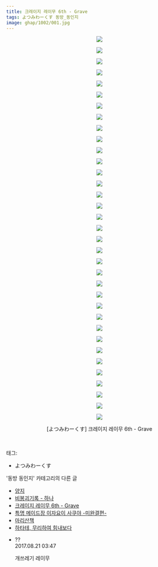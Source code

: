 ```yaml
---
title: 크레이지 레이무 6th - Grave
tags: よつみわーくす 동방_동인지
image: ghap/1002/001.jpg
---
```

<div class="article">
<p style="text-align: center; clear: none; float: none;"><img src="{{ site.nasurl }}/ghap/1002/001.jpg"/></p>
<p style="text-align: center; clear: none; float: none;"><img src="{{ site.nasurl }}/ghap/1002/002.jpg"/></p>
<p style="text-align: center; clear: none; float: none;"><img src="{{ site.nasurl }}/ghap/1002/003.jpg"/></p>
<p style="text-align: center; clear: none; float: none;"><img src="{{ site.nasurl }}/ghap/1002/004.jpg"/></p>
<p style="text-align: center; clear: none; float: none;"><img src="{{ site.nasurl }}/ghap/1002/005.jpg"/></p>
<p style="text-align: center; clear: none; float: none;"><img src="{{ site.nasurl }}/ghap/1002/006.jpg"/></p>
<p style="text-align: center; clear: none; float: none;"><img src="{{ site.nasurl }}/ghap/1002/007.jpg"/></p>
<p style="text-align: center; clear: none; float: none;"><img src="{{ site.nasurl }}/ghap/1002/008.jpg"/></p>
<p style="text-align: center; clear: none; float: none;"><img src="{{ site.nasurl }}/ghap/1002/009.jpg"/></p>
<p style="text-align: center; clear: none; float: none;"><img src="{{ site.nasurl }}/ghap/1002/010.jpg"/></p>
<p style="text-align: center; clear: none; float: none;"><img src="{{ site.nasurl }}/ghap/1002/011.jpg"/></p>
<p style="text-align: center; clear: none; float: none;"><img src="{{ site.nasurl }}/ghap/1002/012.jpg"/></p>
<p style="text-align: center; clear: none; float: none;"><img src="{{ site.nasurl }}/ghap/1002/013.jpg"/></p>
<p style="text-align: center; clear: none; float: none;"><img src="{{ site.nasurl }}/ghap/1002/014.jpg"/></p>
<p style="text-align: center; clear: none; float: none;"><img src="{{ site.nasurl }}/ghap/1002/015.jpg"/></p>
<p style="text-align: center; clear: none; float: none;"><img src="{{ site.nasurl }}/ghap/1002/016.jpg"/></p>
<p style="text-align: center; clear: none; float: none;"><img src="{{ site.nasurl }}/ghap/1002/017.jpg"/></p>
<p style="text-align: center; clear: none; float: none;"><img src="{{ site.nasurl }}/ghap/1002/018.jpg"/></p>
<p style="text-align: center; clear: none; float: none;"><img src="{{ site.nasurl }}/ghap/1002/019.jpg"/></p>
<p style="text-align: center; clear: none; float: none;"><img src="{{ site.nasurl }}/ghap/1002/020.jpg"/></p>
<p style="text-align: center; clear: none; float: none;"><img src="{{ site.nasurl }}/ghap/1002/021.jpg"/></p>
<p style="text-align: center; clear: none; float: none;"><img src="{{ site.nasurl }}/ghap/1002/022.jpg"/></p>
<p style="text-align: center; clear: none; float: none;"><img src="{{ site.nasurl }}/ghap/1002/023.jpg"/></p>
<p style="text-align: center; clear: none; float: none;"><img src="{{ site.nasurl }}/ghap/1002/024.jpg"/></p>
<p style="text-align: center; clear: none; float: none;"><img src="{{ site.nasurl }}/ghap/1002/025.jpg"/></p>
<p style="text-align: center; clear: none; float: none;"><img src="{{ site.nasurl }}/ghap/1002/026.jpg"/></p>
<p style="text-align: center; clear: none; float: none;"><img src="{{ site.nasurl }}/ghap/1002/027.jpg"/></p>
<p style="text-align: center; clear: none; float: none;"><img src="{{ site.nasurl }}/ghap/1002/028.jpg"/></p>
<p style="text-align: center; clear: none; float: none;"><img src="{{ site.nasurl }}/ghap/1002/029.jpg"/></p>
<p style="text-align: center; clear: none; float: none;"><img src="{{ site.nasurl }}/ghap/1002/030.jpg"/></p>
<p style="text-align: center; clear: none; float: none;"><img src="{{ site.nasurl }}/ghap/1002/031.jpg"/></p>
<p style="text-align: center; clear: none; float: none;"><img src="{{ site.nasurl }}/ghap/1002/032.jpg"/></p>
<p style="text-align: center; clear: none; float: none;"><img src="{{ site.nasurl }}/ghap/1002/033.jpg"/></p>
<p style="text-align: center; clear: none; float: none;"><img src="{{ site.nasurl }}/ghap/1002/034.jpg"/></p>
<p style="text-align: center; clear: none; float: none;"><img src="{{ site.nasurl }}/ghap/1002/035.jpg"/></p>
<p style="text-align: center; clear: none; float: none;">[よつみわーくす] 크레이지 레이무 6th - Grave</p>
<p><br/></p>
</div><div class="tagTrail">
<p>태그: </p>
<ul>
<li>よつみわーくす</li>
</ul>
</div><div class="another">
<p>'동방 동인지' 카테고리의 다른 글</p>
<ul>
<li><a href="/2016-07-22-ghap_1004">양지</a></li>
<li><a href="/2016-07-22-ghap_1003">비봉괴기록 - 하나</a></li>
<li><a href="/2016-07-21-ghap_1002">크레이지 레이무 6th - Grave</a></li>
<li><a href="/2016-07-21-ghap_1001">특명 메이드장 이자요이 사쿠야 -미완결편-</a></li>
<li><a href="/2016-07-21-ghap_1000">마리산책</a></li>
<li><a href="/2016-07-21-ghap_999">하타테, 무리하여 힘내보다</a></li>
</ul>
</div><div class="cb_module cb_fluid">
<div class="cb_wrt cb_profile">
<div class="comment">
<ul>
<li class="cb_thumb_off" id="comment15064586">
<div class="cb_comment_area">
<div class="cb_info_area">
<div class="cb_section">
<span class="cb_nick_name">??</span>
</div>
<div class="cb_section">
<span class="cb_date">2017.08.21 03:47 </span>
</div>
</div>
<div class="cb_dsc_comment">
<p class="cb_dsc">
											개쓰레기 레이무
										</p>
</div>
</div></li>
</ul>
</div>
</div><!-- commentList close -->
</div>